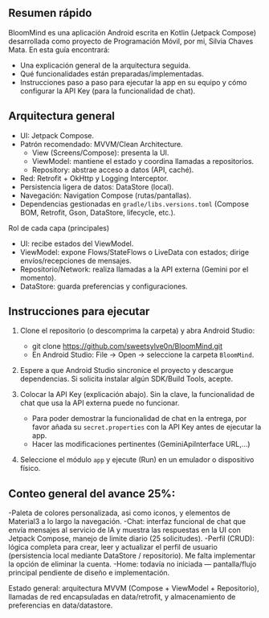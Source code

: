 Resumen rápido
--------------
BloomMind es una aplicación Android escrita en Kotlin (Jetpack Compose) desarrollada como proyecto de Programación Móvil, por mi, Silvia Chaves Mata. En esta guía encontrará:
- Una explicación general de la arquitectura seguida.
- Qué funcionalidades están preparadas/implementadas.
- Instrucciones paso a paso para ejecutar la app en su equipo y cómo configurar la API Key (para la funcionalidad de chat).
  
Arquitectura general
-------------------------------------------------
- UI: Jetpack Compose.
- Patrón recomendado: MVVM/Clean Architecture.
  - View (Screens/Compose): presenta la UI.
  - ViewModel: mantiene el estado y coordina llamadas a repositorios.
  - Repository: abstrae acceso a datos (API, caché).
- Red: Retrofit + OkHttp y Logging Interceptor.
- Persistencia ligera de datos: DataStore (local).
- Navegación: Navigation Compose (rutas/pantallas).
- Dependencias gestionadas en `gradle/libs.versions.toml` (Compose BOM, Retrofit, Gson, DataStore, lifecycle, etc.).

Rol de cada capa (principales)
- UI: recibe estados del ViewModel.
- ViewModel: expone Flows/StateFlows o LiveData con estados; dirige envíos/recepciones de mensajes.
- Repositorio/Network: realiza llamadas a la API externa (Gemini por el momento).
- DataStore: guarda preferencias y configuraciones.

Instrucciones para ejecutar
----------------------------------------------------------
1. Clone el repositorio (o descomprima la carpeta) y abra Android Studio:
   - git clone https://github.com/sweetsylve0n/BloomMind.git
   - En Android Studio: File → Open → seleccione la carpeta `BloomMind`.

2. Espere a que Android Studio sincronice el proyecto y descargue dependencias. Si solicita instalar algún SDK/Build Tools, acepte.

3. Colocar la API Key (explicación abajo). Sin la clave, la funcionalidad de chat que usa la API externa puede no funcionar.
   
   - Para poder demostrar la funcionalidad de chat en la entrega, por favor añada su `secret.properties` con la API Key antes de ejecutar la app.
   - Hacer las modificaciones pertinentes (GeminiApiInterface URL,...)
     
4. Seleccione el módulo `app` y ejecute (Run) en un emulador o dispositivo físico.

Conteo general del avance 25%:
-------------------------------------------------
-Paleta de colores personalizada, asi como iconos, y elementos de Material3 a lo largo la navegación.
-Chat: interfaz funcional de chat que envía mensajes al servicio de IA y muestra las respuestas en la UI con Jetpack Compose, manejo de limite diario (25 solicitudes).
-Perfil (CRUD): lógica completa para crear, leer y actualizar el perfil de usuario (persistencia local mediante DataStore / repositorio). Me falta implementar la opción de eliminar la cuenta.
-Home: todavía no iniciada — pantalla/flujo principal pendiente de diseño e implementación.

Estado general: arquitectura MVVM (Compose + ViewModel + Repositorio), llamadas de red encapsuladas en data/retrofit, y almacenamiento de preferencias en data/datastore.
   
